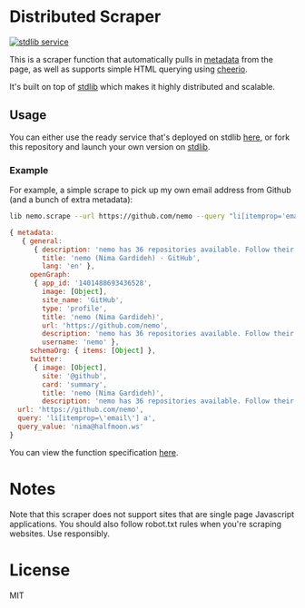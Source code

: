 # Distributed Scraper
[![stdlib service](http://badge.stdlib.com/service/?service=scrape&username=nemo&version=0.1.7)](https://stdlib.com/services/nemo/scrape)

This is a scraper function that automatically pulls in [metadata](https://github.com/wikimedia/html-metadata) from the page, as well as supports simple HTML querying using [cheerio](https://github.com/cheeriojs/cheerio).

It's built on top of [stdlib](https://stdlib.com) which makes it highly distributed and scalable.

## Usage

You can either use the ready service that's deployed on stdlib [here](http://stdlib.com/services/nemo/scrape), or fork this repository and launch your own version on [stdlib](https://stdlib.com).

### Example

For example, a simple scrape to pick up my own email address from Github (and a bunch of extra metadata):

```bash
lib nemo.scrape --url https://github.com/nemo --query "li[itemprop='email'] a"
```

```javascript
{ metadata:
   { general:
      { description: 'nemo has 36 repositories available. Follow their code on GitHub.',
        title: 'nemo (Nima Gardideh) · GitHub',
        lang: 'en' },
     openGraph:
      { app_id: '1401488693436528',
        image: [Object],
        site_name: 'GitHub',
        type: 'profile',
        title: 'nemo (Nima Gardideh)',
        url: 'https://github.com/nemo',
        description: 'nemo has 36 repositories available. Follow their code on GitHub.',
        username: 'nemo' },
     schemaOrg: { items: [Object] },
     twitter:
      { image: [Object],
        site: '@github',
        card: 'summary',
        title: 'nemo (Nima Gardideh)',
        description: 'nemo has 36 repositories available. Follow their code on GitHub.' } },
  url: 'https://github.com/nemo',
  query: 'li[itemprop=\'email\'] a',
  query_value: 'nima@halfmoon.ws'
}
```

You can view the function specification [here](http://stdlib.com/services/nemo/scrape).


# Notes
Note that this scraper does not support sites that are single page Javascript applications. You should also follow robot.txt rules when you're scraping websites. Use responsibly.

# License
MIT
